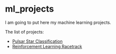 # ml_projects
I am going to put here my machine learning projects.

The list of projects:
- [Pulsar Star Classification](https://github.com/NikkYrshh/ml_projects/tree/main/pulsar_star_svm_pca)
- [Reinforcement Learning Racetrack](https://github.com/NikkYrshh/ml_projects/tree/main/Racetrack_RL_Bath)

